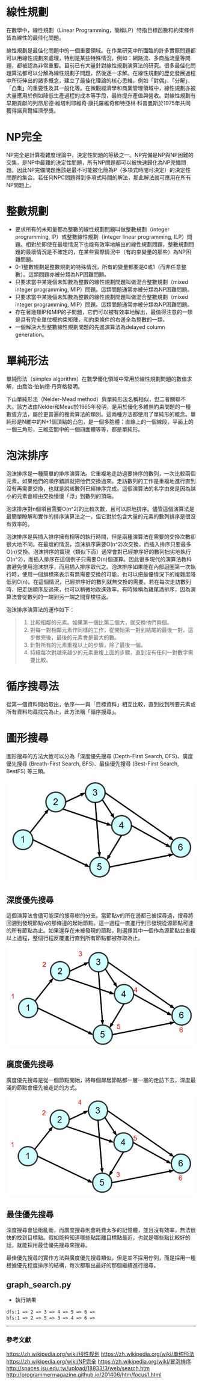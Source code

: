 # 線性規劃
在數學中，線性規劃（Linear Programming，簡稱LP）特指目標函數和約束條件皆為線性的最佳化問題。

線性規劃是最佳化問題中的一個重要領域。在作業研究中所面臨的許多實際問題都可以用線性規劃來處理，特別是某些特殊情況，例如：網路流、多商品流量等問題，都被認為非常重要。目前已有大量針對線性規劃演算法的研究。很多最佳化問題算法都可以分解為線性規劃子問題，然後逐一求解。在線性規劃的歷史發展過程中所衍伸出的諸多概念，建立了最佳化理論的核心思維，例如「對偶」、「分解」、「凸集」的重要性及其一般化等。在微觀經濟學和商業管理領域中，線性規劃亦被大量應用於例如降低生產過程的成本等手段，最終提升產值與營收。對線性規劃有早期貢獻的列昂尼德·維塔利耶維奇·康托羅維奇和特亞林·科普曼斯於1975年共同獲得諾貝爾經濟學獎。
# NP完全
NP完全是計算複雜度理論中，決定性問題的等級之一。NP完備是NP與NP困難的交集，是NP中最難的決定性問題，所有NP問題都可以被快速歸化為NP完備問題。因此NP完備問題應該是最不可能被化簡為P（多項式時間可決定）的決定性問題的集合。若任何NPC問題得到多項式時間的解法，那此解法就可應用在所有NP問題上。
# 整數規劃
* 要求所有的未知量都為整數的線性規劃問題叫做整數規劃（integer programming, IP）或整數線性規劃（integer linear programming, ILP）問題。相對於即使在最壞情況下也能有效率地解出的線性規劃問題，整數規劃問題的最壞情況是不確定的，在某些實際情況中（有約束變量的那些）為NP困難問題。
* 0-1整數規劃是整數規劃的特殊情況，所有的變量都要是0或1（而非任意整數）。這類問題亦被分類為NP困難問題。
* 只要求當中某幾個未知數為整數的線性規劃問題叫做混合整數規劃（mixed integer programming, MIP）問題。這類問題通常亦被分類為NP困難問題。
* 只要求當中某幾個未知數為整數的線性規劃問題叫做混合整數規劃（mixed integer programming, MIP）問題。這類問題通常亦被分類為NP困難問題。
* 存在著幾類IP和MIP的子問題，它們可以被有效率地解出，最值得注意的一類是具有完全單位模約束矩陣，和約束條件的右邊全為整數的一類。
* 一個解決大型整數線性規劃問題的先進演算法為delayed column generation。
# 單純形法
單純形法（simplex algorithm）在數學優化領域中常用於線性規劃問題的數值求解，由喬治·伯納德·丹齊格發明。

下山單純形法（Nelder-Mead method）與單純形法名稱相似，但二者關聯不大。該方法由Nelder和Mead於1965年發明，是用於優化多維無約束問題的一種數值方法，屬於更普遍的搜索算法的類別。這兩種方法都使用了單純形的概念。單純形是N維中的N+1個頂點的凸包，是一個多胞體：直線上的一個線段，平面上的一個三角形，三維空間中的一個四面體等等，都是單純形。
# 泡沫排序
泡沫排序是一種簡單的排序演算法。它重複地走訪過要排序的數列，一次比較兩個元素，如果他們的順序錯誤就把他們交換過來。走訪數列的工作是重複地進行直到沒有再需要交換，也就是說該數列已經排序完成。這個演算法的名字由來是因為越小的元素會經由交換慢慢「浮」到數列的頂端。

泡沫排序對n個項目需要O(n^2)的比較次數，且可以原地排序。儘管這個演算法是最簡單瞭解和實作的排序演算法之一，但它對於包含大量的元素的數列排序是很沒有效率的。

泡沫排序是與插入排序擁有相等的執行時間，但是兩種演算法在需要的交換次數卻很大地不同。在最壞的情況，泡沫排序需要O(n^2)次交換，而插入排序只要最多O(n)交換。泡沫排序的實現（類似下面）通常會對已經排序好的數列拙劣地執行O(n^2)，而插入排序在這個例子只需要O(n)個運算。因此很多現代的演算法教科書避免使用泡沫排序，而用插入排序取代之。泡沫排序如果能在內部迴圈第一次執行時，使用一個旗標來表示有無需要交換的可能，也可以把最優情況下的複雜度降低到O(n)。在這個情況，已經排序好的數列就無交換的需要。若在每次走訪數列時，把走訪順序反過來，也可以稍微地改進效率。有時候稱為雞尾酒排序，因為演算法會從數列的一端到另一端之間穿梭往返。

泡沫排序演算法的運作如下：
>1. 比較相鄰的元素。如果第一個比第二個大，就交換他們兩個。
>2. 對每一對相鄰元素作同樣的工作，從開始第一對到結尾的最後一對。這步做完後，最後的元素會是最大的數。
>3. 針對所有的元素重複以上的步驟，除了最後一個。
>4. 持續每次對越來越少的元素重複上面的步驟，直到沒有任何一對數字需要比較。
# 循序搜尋法
從第一個資料開始取出，依序一一與「目標資料」相互比較，直到找到所要元素或所有資料均尋找完為止，此方法稱「循序搜尋」。
# 圖形搜尋
圖形搜尋的方法大致可以分為「深度優先搜尋 (Depth-First Search, DFS)、廣度優先搜尋 (Breath-First Search, BFS)、最佳優先搜尋 (Best-First Search, BestFS) 等三類。

![圖、圖形 Graph 的範例](../image/graphSearch1.jpg)
## 深度優先搜尋
這個演算法會儘可能深的搜尋樹的分支。當節點v的所在邊都己被探尋過，搜尋將回溯到發現節點v的那條邊的起始節點。這一過程一直進行到已發現從源節點可達的所有節點為止。如果還存在未被發現的節點，則選擇其中一個作為源節點並重複以上過程，整個行程反覆進行直到所有節點都被存取為止。

![圖、圖形 Graph 的範例](../image/graphSearch2.jpg)
## 廣度優先搜尋
廣度優先搜尋是從一個節點開始，將每個鄰居節點都一層一層的走訪下去，深度最淺的節點會優先被走訪的方式。

![圖、圖形 Graph 的範例](../image/graphSearch3.jpg)
## 最佳優先搜尋
深度搜尋會猛衝亂衝，而廣度搜尋則會耗費太多的記憶體，並且沒有效率，無法很快的找到目標點。假如能夠知道哪些點距離目標點最近，也就是哪些點比較好的話，就能採用最佳優先搜尋來搜尋。

最佳優先搜尋的實作方法與廣度優先搜尋類似，但是並不採用佇列，而是採用一種根據優先程度排序的結構，每次都取出最好的那個繼續進行搜尋。
## graph_search.py
* 執行結果
```
dfs:1 => 2 => 3 => 4 => 5 => 6 =>
bfs:1 => 2 => 5 => 3 => 4 => 6 =>
```
---
### 參考文獻
https://zh.wikipedia.org/wiki/线性规划
https://zh.wikipedia.org/wiki/单纯形法
https://zh.wikipedia.org/wiki/NP完全
https://zh.wikipedia.org/wiki/冒泡排序
http://spaces.isu.edu.tw/upload/18833/3/web/search.htm
http://programmermagazine.github.io/201406/htm/focus1.html